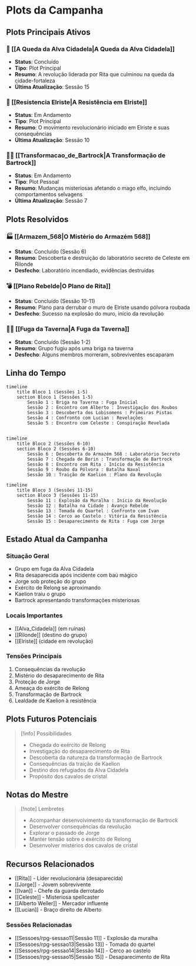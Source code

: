# Plots da Campanha

## Plots Principais Ativos

### 🏰 [[A Queda da Alva Cidadela|A Queda da Alva Cidadela]]
- **Status**: Concluído
- **Tipo**: Plot Principal
- **Resumo**: A revolução liderada por Rita que culminou na queda da cidade-fortaleza
- **Última Atualização**: Sessão 15

### 🌇 [[Resistencia Elriste|A Resistência em Elriste]]
- **Status**: Em Andamento
- **Tipo**: Plot Principal
- **Resumo**: O movimento revolucionário iniciado em Elriste e suas consequências
- **Última Atualização**: Sessão 10

### 🧙‍♂️ [[Transformacao_de_Bartrock|A Transformação de Bartrock]]
- **Status**: Em Andamento
- **Tipo**: Plot Pessoal
- **Resumo**: Mudanças misteriosas afetando o mago elfo, incluindo comportamentos selvagens
- **Última Atualização**: Sessão 7

## Plots Resolvidos

### 🏭 [[Armazem_568|O Mistério do Armazém 568]]
- **Status**: Concluído (Sessão 6)
- **Resumo**: Descoberta e destruição do laboratório secreto de Celeste em Rilonde
- **Desfecho**: Laboratório incendiado, evidências destruídas

### 💣 [[Plano Rebelde|O Plano de Rita]]
- **Status**: Concluído (Sessão 10-11)
- **Resumo**: Plano para derrubar o muro de Elriste usando pólvora roubada
- **Desfecho**: Sucesso na explosão do muro, início da revolução

### 🏃‍♂️ [[Fuga da Taverna|A Fuga da Taverna]]
- **Status**: Concluído (Sessão 1-2)
- **Resumo**: Grupo fugiu após uma briga na taverna
- **Desfecho**: Alguns membros morreram, sobreviventes escaparam

## Linha do Tempo
```mermaid
timeline
    title Bloco 1 (Sessões 1-5)
    section Bloco 1 (Sessões 1-5)
        Sessão 1 : Briga na Taverna : Fuga Inicial
        Sessão 2 : Encontro com Alberto : Investigação dos Roubos
        Sessão 3 : Descoberta dos Lobisomens : Primeiras Pistas
        Sessão 4 : Confronto com Lucian : Revelações
        Sessão 5 : Encontro com Celeste : Conspiração Revelada
   
```
```mermaid
timeline
    title Bloco 2 (Sessões 6-10)
    section Bloco 2 (Sessões 6-10)
        Sessão 6 : Descoberta do Armazém 568 : Laboratório Secreto
        Sessão 7 : Chegada de Borin : Transformação de Bartrock
        Sessão 8 : Encontro com Rita : Início da Resistência
        Sessão 9 : Roubo da Pólvora : Batalha Naval
        Sessão 10 : Traição de Kaelion : Plano da Revolução
```
```mermaid
timeline
    title Bloco 3 (Sessões 11-15)
    section Bloco 3 (Sessões 11-15)
        Sessão 11 : Explosão da Muralha : Início da Revolução
        Sessão 12 : Batalha na Cidade : Avanço Rebelde
        Sessão 13 : Tomada do Quartel : Confronto com Ivan
        Sessão 14 : Cerco ao Castelo : Vitória da Resistência
        Sessão 15 : Desaparecimento de Rita : Fuga com Jorge
```

## Estado Atual da Campanha

### Situação Geral
- Grupo em fuga da Alva Cidadela
- Rita desaparecida após incidente com baú mágico
- Jorge sob proteção do grupo
- Exército de Relong se aproximando
- Kaelion traiu o grupo
- Bartrock apresentando transformações misteriosas

### Locais Importantes
- [[Alva_Cidadela]] (em ruínas)
- [[Rilonde]] (destino do grupo)
- [[Elriste]] (cidade em revolução)

### Tensões Principais
1. Consequências da revolução
2. Mistério do desaparecimento de Rita
3. Proteção de Jorge
4. Ameaça do exército de Relong
5. Transformação de Bartrock
6. Lealdade de Kaelion à resistência

## Plots Futuros Potenciais
> [!info] Possibilidades
> - Chegada do exército de Relong
> - Investigação do desaparecimento de Rita
> - Descoberta da natureza da transformação de Bartrock
> - Consequências da traição de Kaelion
> - Destino dos refugiados da Alva Cidadela
> - Propósito dos cavalos de cristal

## Notas do Mestre
> [!note] Lembretes
> - Acompanhar desenvolvimento da transformação de Bartrock
> - Desenvolver consequências da revolução
> - Explorar o passado de Jorge
> - Manter tensão sobre o exército de Relong
> - Desenvolver mistérios dos cavalos de cristal

## Recursos Relacionados
- [[Rita]] - Líder revolucionária (desaparecida)
- [[Jorge]] - Jovem sobrevivente
- [[Ivan]] - Chefe da guarda derrotado
- [[Celeste]] - Misteriosa spellcaster
- [[Alberto Weller]] - Mercador influente
- [[Lucian]] - Braço direito de Alberto

### Sessões Relacionadas
- [[Sessoes/rpg-sessao11|Sessão 11]] - Explosão da muralha
- [[Sessoes/rpg-sessao13|Sessão 13]] - Tomada do quartel
- [[Sessoes/rpg-sessao14|Sessão 14]] - Cerco ao castelo
- [[Sessoes/rpg-sessao15|Sessão 15]] - Desaparecimento de Rita 